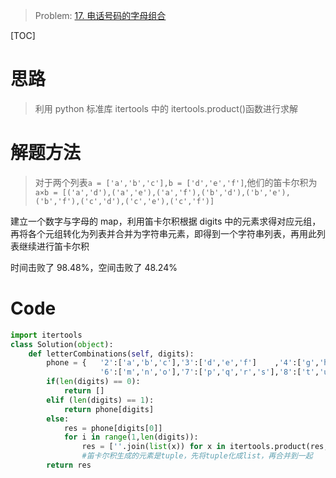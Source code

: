 > Problem: [17. 电话号码的字母组合](https://leetcode.cn/problems/letter-combinations-of-a-phone-number/description/)

[TOC]

# 思路

> 利用 python 标准库 itertools 中的 itertools.product()函数进行求解

# 解题方法

> 对于两个列表`a = ['a','b','c'],b = ['d','e','f']`,他们的笛卡尔积为`a×b = [('a','d'),('a','e'),('a','f'),('b','d'),('b','e'),('b','f'),('c','d'),('c','e'),('c','f')]`

建立一个数字与字母的 map，利用笛卡尔积根据 digits 中的元素求得对应元组，再将各个元组转化为列表并合并为字符串元素，即得到一个字符串列表，再用此列表继续进行笛卡尔积

时间击败了 98.48%，空间击败了 48.24%

# Code

```Python []
import itertools
class Solution(object):
    def letterCombinations(self, digits):
        phone = {   '2':['a','b','c'],'3':['d','e','f']    ,'4':['g','h','i'],'5':['j','k','l'],
                    '6':['m','n','o'],'7':['p','q','r','s'],'8':['t','u','v'],'9':['w','x','y','z']   }
        if(len(digits) == 0):
            return []
        elif (len(digits) == 1):
            return phone[digits]
        else:
            res = phone[digits[0]]
            for i in range(1,len(digits)):
                res = [''.join(list(x)) for x in itertools.product(res,phone[digits[i]])]
                #笛卡尔积生成的元素是tuple，先将tuple化成list，再合并到一起
        return res


```
